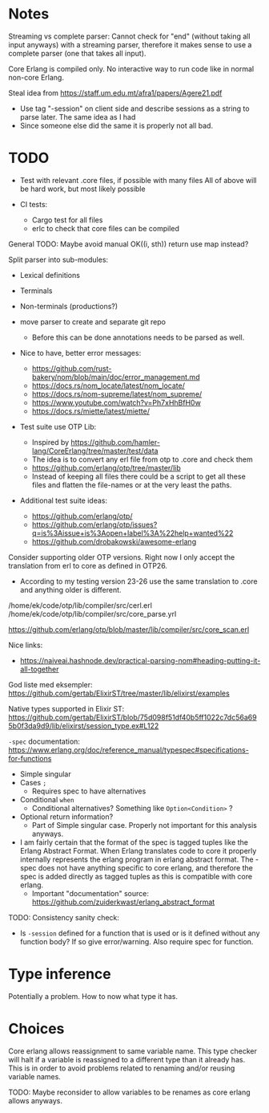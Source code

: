 # Notes

Streaming vs complete parser: Cannot check for "end" (without taking all input anyways) with a streaming parser, therefore it makes sense to use a complete parser (one that takes all input).

Core Erlang is compiled only. No interactive way to run code like in normal non-core Erlang.

Steal idea from https://staff.um.edu.mt/afra1/papers/Agere21.pdf
- Use tag "-session" on client side and describe sessions as a string to parse later. The same idea as I had
- Since someone else did the same it is properly not all bad.

# TODO

- Test with relevant .core files, if possible with many files
All of above will be hard work, but most likely possible

- CI tests:
  - Cargo test for all files
  - erlc to check that core files can be compiled

General TODO: Maybe avoid manual OK((i, sth)) return use map instead?

Split parser into sub-modules:
- Lexical definitions
- Terminals
- Non-terminals (productions?)

- move parser to create and separate git repo
  - Before this can be done annotations needs to be parsed as well.

- Nice to have, better error messages:
  - https://github.com/rust-bakery/nom/blob/main/doc/error_management.md
  - https://docs.rs/nom_locate/latest/nom_locate/
  - https://docs.rs/nom-supreme/latest/nom_supreme/
  - https://www.youtube.com/watch?v=Ph7xHhBfH0w
  - https://docs.rs/miette/latest/miette/

- Test suite use OTP Lib:
  - Inspired by https://github.com/hamler-lang/CoreErlang/tree/master/test/data
  - The idea is to convert any erl file from otp to .core and check them
  - https://github.com/erlang/otp/tree/master/lib
  - Instead of keeping all files there could be a script to get all these files and flatten the file-names or at the very least the paths.

- Additional test suite ideas:
  - https://github.com/erlang/otp/
  - https://github.com/erlang/otp/issues?q=is%3Aissue+is%3Aopen+label%3A%22help+wanted%22
  - https://github.com/drobakowski/awesome-erlang

Consider supporting older OTP versions. Right now I only accept the translation from erl to core as defined in OTP26. 
- According to my testing version 23-26 use the same translation to .core and anything older is different.

/home/ek/code/otp/lib/compiler/src/cerl.erl
/home/ek/code/otp/lib/compiler/src/core_parse.yrl

https://github.com/erlang/otp/blob/master/lib/compiler/src/core_scan.erl

Nice links:
- https://naiveai.hashnode.dev/practical-parsing-nom#heading-putting-it-all-together

God liste med eksempler:
https://github.com/gertab/ElixirST/tree/master/lib/elixirst/examples

Native types supported in Elixir ST:
https://github.com/gertab/ElixirST/blob/75d098f51df40b5ff1022c7dc56a695b0f3da9d9/lib/elixirst/session_type.ex#L122

`-spec` documentation: https://www.erlang.org/doc/reference_manual/typespec#specifications-for-functions
- Simple singular
- Cases `;`
  - Requires spec to have alternatives
- Conditional `when`
  - Conditional alternatives? Something like `Option<Condition>` ?
- Optional return information?
  - Part of Simple singular case. Properly not important for this analysis anyways.
- I am fairly certain that the format of the spec is tagged tuples like the Erlang Abstract Format. When Erlang translates code to core it properly internally represents the erlang program in erlang abstract format. The -spec does not have anything specific to core erlang, and therefore the spec is added directly as tagged tuples as this is compatible with core erlang.
  - Important "documentation" source: https://github.com/zuiderkwast/erlang_abstract_format

TODO: Consistency sanity check:
- Is `-session` defined for a function that is used or is it defined without any function body? If so give error/warning. Also require spec for function.

# Type inference

Potentially a problem. How to now what type it has.

# Choices

Core erlang allows reassignment to same variable name. This type checker will halt if a variable is reassigned to a different type than it already has. This is in order to avoid problems related to renaming and/or reusing variable names.

TODO: Maybe reconsider to allow variables to be renames as core erlang allows anyways.
